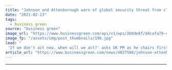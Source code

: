 ```yaml
---
title: "Johnson and Attenborough warn of global security threat from climate breakdown"
date: "2021-02-23"
tags: 
  - business green
source: "business green"
image_url: "https://www.businessgreen.com/api/v1/wps/2b0de8f/d4cafa79-ed4e-4134-abe7-19740dd9a7e8/1/UN-security-council-meeting-23-feb-2021-boris-johnson-185x114.jpg"
image_fp: "/assets/img/post_thumbnails/196.jpg"
lead: "
 'If we don't act now, when will we act?' asks UK PM as he chairs first ever UN Security Council meeting on climate security ..."
article_url: "https://www.businessgreen.com/news/4027588/johnson-attenborough-warn-global-security-threat-climate-breakdown"
---
```


---
